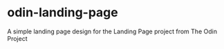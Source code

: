 # odin-landing-page

A simple landing page design for the Landing Page project from The Odin Project
